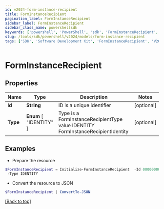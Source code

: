 ```yaml
---
id: v2024-form-instance-recipient
title: FormInstanceRecipient
pagination_label: FormInstanceRecipient
sidebar_label: FormInstanceRecipient
sidebar_class_name: powershellsdk
keywords: ['powershell', 'PowerShell', 'sdk', 'FormInstanceRecipient', 'V2024FormInstanceRecipient'] 
slug: /tools/sdk/powershell/v2024/models/form-instance-recipient
tags: ['SDK', 'Software Development Kit', 'FormInstanceRecipient', 'V2024FormInstanceRecipient']
---
```



# FormInstanceRecipient

## Properties

Name | Type | Description | Notes
------------ | ------------- | ------------- | -------------
**Id** | **String** | ID is a unique identifier | [optional] 
**Type** |  **Enum** [  "IDENTITY" ] | Type is a FormInstanceRecipientType value IDENTITY FormInstanceRecipientIdentity | [optional] 

## Examples

- Prepare the resource
```powershell
$FormInstanceRecipient = Initialize-FormInstanceRecipient  -Id 00000000-0000-0000-0000-000000000000 `
 -Type IDENTITY
```

- Convert the resource to JSON
```powershell
$FormInstanceRecipient | ConvertTo-JSON
```


[[Back to top]](#) 

